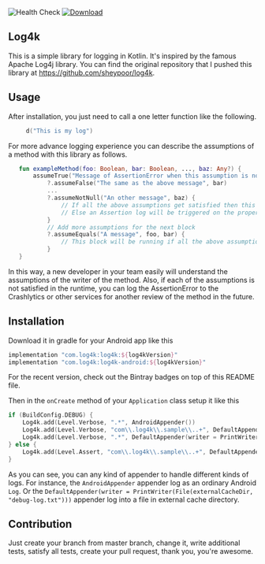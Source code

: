  ![Health Check](https://github.com/hadilq/log4k/workflows/Health%20Check/badge.svg?branch=master)
 [ ![Download](https://api.bintray.com/packages/hadilq/Sheypoor/log4k/images/download.svg) ](https://bintray.com/hadilq/Sheypoor/log4k/_latestVersion)

Log4k
---
This is a simple library for logging in Kotlin. It's inspired by the famous Apache Log4j library. You can find the original repository that I pushed this library at https://github.com/sheypoor/log4k.

Usage
---
After installation, you just need to call a one letter function like the following.
```kotlin
     d("This is my log")
```
For more advance logging experience you can describe the assumptions of a method with this library as follows.
```kotlin
   fun exampleMethod(foo: Boolean, bar: Boolean, ..., baz: Any?) {
       assumeTrue("Message of AssertionError when this assumption is not satisfied", foo)
           ?.assumeFalse("The same as the above message", bar)
           ...
           ?.assumeNotNull("An other message", baz) {
               // If all the above assumptions get satisfied then this block will be running.
               // Else an Assertion log will be triggered on the proper Appenders.
           }
           // Add more assumptions for the next block
           ?.assumeEquals("A message", foo, bar) {
               // This block will be running if all the above assumptions are true.
           }
   }
```
In this way, a new developer in your team easily will understand the assumptions of the writer of the method. Also, if
each of the assumptions is not satisfied in the runtime, you can log the AssertionError to the Crashlytics or other
services for another review of the method in the future.

Installation
---
Download it in gradle for your Android app like this
```groovy
implementation "com.log4k:log4k:${log4kVersion}"
implementation "com.log4k:log4k-android:${log4kVersion}"
```
For the recent version, check out the Bintray badges on top of this README file.

Then in the `onCreate` method of your `Application` class setup it like this
```kotlin
if (BuildConfig.DEBUG) {
    Log4k.add(Level.Verbose, ".*", AndroidAppender())
    Log4k.add(Level.Verbose, "com\\.log4k\\.sample\\..+", DefaultAppender())
    Log4k.add(Level.Verbose, ".*", DefaultAppender(writer = PrintWriter(File(externalCacheDir, "debug-log.txt"))))
} else {
    Log4k.add(Level.Assert, "com\\.log4k\\.sample\\..+", DefaultAppender(writer = PrintWriter(File(filesDir, "log.txt"))))
}
```
As you can see, you can any kind of appender to handle different kinds of logs. For instance, the `AndroidAppender`
appender log as an ordinary Android `Log`. Or the `DefaultAppender(writer = PrintWriter(File(externalCacheDir, "debug-log.txt")))`
appender log into a file in external cache directory.

Contribution
---
Just create your branch from master branch, change it, write additional tests, satisfy all tests, create your pull
request, thank you, you're awesome.
